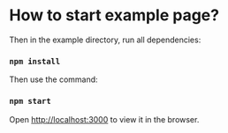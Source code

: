 # How to start example page?

Then in the example directory, run all dependencies:

### `npm install`

Then use the command:

### `npm start`

Open [http://localhost:3000](http://localhost:3000) to view it in the browser.